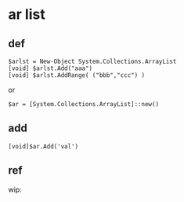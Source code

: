 
# ar list


## def

```
$arlst = New-Object System.Collections.ArrayList
[void] $arlst.Add("aaa")
[void] $arlst.AddRange( ("bbb","ccc") )
```

or

```
$ar = [System.Collections.ArrayList]::new()
```


## add

```
[void]$ar.Add('val')
```


## ref

wip:



